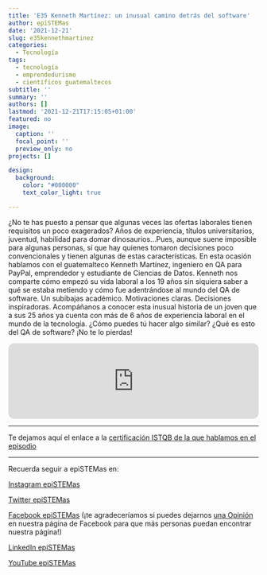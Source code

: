```yaml
---
title: 'E35 Kenneth Martínez: un inusual camino detrás del software'
author: epiSTEMas
date: '2021-12-21'
slug: e35kennethmartinez
categories:
  - Tecnología
tags:
  - tecnología
  - emprendedurismo
  - científicos guatemaltecos
subtitle: ''
summary: ''
authors: []
lastmod: '2021-12-21T17:15:05+01:00'
featured: no
image:
  caption: ''
  focal_point: ''
  preview_only: no
projects: []

design:
  background:
    color: "#000000"
    text_color_light: true

---
```


¿No te has puesto a pensar que algunas veces las ofertas laborales tienen requisitos un poco exagerados? Años de experiencia, títulos universitarios, juventud, habilidad para domar dinosaurios...Pues, aunque suene imposible para algunas personas, sí que hay quienes tomaron decisiones poco convencionales y tienen algunas de estas características. En esta ocasión hablamos con el guatemalteco Kenneth Martínez, ingeniero en QA para PayPal, emprendedor y estudiante de Ciencias de Datos. Kenneth nos comparte cómo empezó su vida laboral a los 19 años sin siquiera saber a qué se estaba metiendo y cómo fue adentrándose al mundo del QA de software. Un subibajas académico. Motivaciones claras. Decisiones inspiradoras. Acompáñanos a conocer esta inusual historia de un joven que a sus 25 años ya cuenta con más de 6 años de experiencia laboral en el mundo de la tecnología. ¿Cómo puedes tú hacer algo similar? ¿Qué es esto del QA de software? ¡No te lo pierdas!

<iframe style="border-radius:12px" src="https://open.spotify.com/embed/episode/2IXfWliMFQLuUd95pR7kEB?utm_source=generator&theme=0" width="100%" height="152" frameBorder="0" allowfullscreen="" allow="autoplay; clipboard-write; encrypted-media; fullscreen; picture-in-picture" loading="lazy"></iframe>


- - - - -

Te dejamos aquí el enlace a la [certificación ISTQB de la que hablamos en el episodio](https://www.istqb.org/)

- - - - -

Recuerda seguir a epiSTEMas en:

[Instagram epiSTEMas](https://www.instagram.com/epistemas/)  

[Twitter epiSTEMas](https://twitter.com/epiSTEMas_Pod)

[Facebook epiSTEMas](https://www.facebook.com/epiSTEMasPod) (¡te agradeceríamos si puedes dejarnos [una Opinión](https://www.facebook.com/epiSTEMasPod/reviews/) en nuestra página de Facebook para que más personas puedan encontrar nuestra página!)

[LinkedIn epiSTEMas](https://www.linkedin.com/company/epistemas-podcast/)

[YouTube epiSTEMas](https://www.youtube.com/@epistemaspodcast)